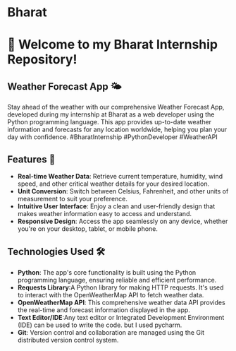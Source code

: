 # Bharat

# 🚀 Welcome to my Bharat Internship Repository!

## Weather Forecast App 🌤️

Stay ahead of the weather with our comprehensive Weather Forecast App, developed during my internship at Bharat as a web developer using the Python programming language. This app provides up-to-date weather information and forecasts for any location worldwide, helping you plan your day with confidence.
#BharatInternship #PythonDeveloper #WeatherAPI

## Features 💫

- **Real-time Weather Data**: Retrieve current temperature, humidity, wind speed, and other critical weather details for your desired location.
- **Unit Conversion**: Switch between Celsius, Fahrenheit, and other units of measurement to suit your preference.
- **Intuitive User Interface**: Enjoy a clean and user-friendly design that makes weather information easy to access and understand.
- **Responsive Design**: Access the app seamlessly on any device, whether you're on your desktop, tablet, or mobile phone.

## Technologies Used 🛠️

- **Python**: The app's core functionality is built using the Python programming language, ensuring reliable and efficient performance.
- **Requests Library**:A Python library for making HTTP requests. It's used to interact with the OpenWeatherMap API to fetch weather data.
- **OpenWeatherMap API**: This comprehensive weather data API provides the real-time and forecast information displayed in the app.
- **Text Editor/IDE**:Any text editor or Integrated Development Environment (IDE) can be used to write the code. but I used pycharm.
- **Git**: Version control and collaboration are managed using the Git distributed version control system.
